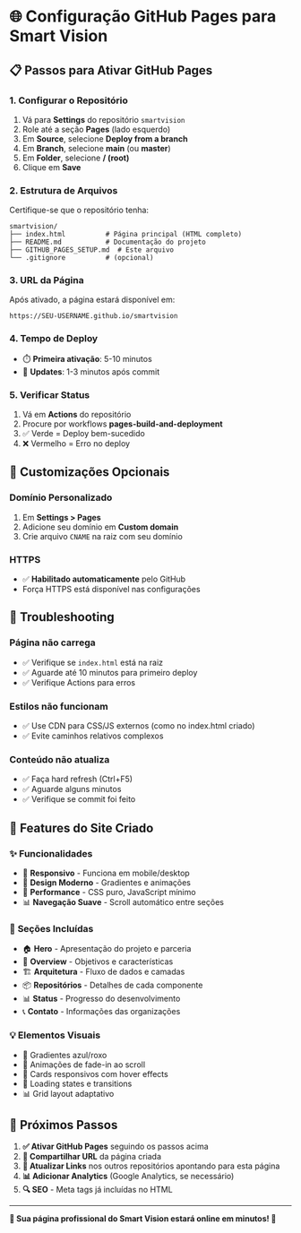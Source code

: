 # 🌐 Configuração GitHub Pages para Smart Vision

## 📋 Passos para Ativar GitHub Pages

### 1. **Configurar o Repositório**

1. Vá para **Settings** do repositório `smartvision`
2. Role até a seção **Pages** (lado esquerdo)
3. Em **Source**, selecione **Deploy from a branch**
4. Em **Branch**, selecione **main** (ou **master**)
5. Em **Folder**, selecione **/ (root)**
6. Clique em **Save**

### 2. **Estrutura de Arquivos**

Certifique-se que o repositório tenha:

```
smartvision/
├── index.html          # Página principal (HTML completo)
├── README.md           # Documentação do projeto  
├── GITHUB_PAGES_SETUP.md  # Este arquivo
└── .gitignore          # (opcional)
```

### 3. **URL da Página**

Após ativado, a página estará disponível em:

```
https://SEU-USERNAME.github.io/smartvision
```

### 4. **Tempo de Deploy**

- ⏱️ **Primeira ativação**: 5-10 minutos
- 🔄 **Updates**: 1-3 minutos após commit

### 5. **Verificar Status**

1. Vá em **Actions** do repositório
2. Procure por workflows **pages-build-and-deployment**
3. ✅ Verde = Deploy bem-sucedido
4. ❌ Vermelho = Erro no deploy

## 🎨 Customizações Opcionais

### Domínio Personalizado

1. Em **Settings > Pages**
2. Adicione seu domínio em **Custom domain**
3. Crie arquivo `CNAME` na raiz com seu domínio

### HTTPS

- ✅ **Habilitado automaticamente** pelo GitHub
- Força HTTPS está disponível nas configurações

## 🔧 Troubleshooting

### Página não carrega
- ✅ Verifique se `index.html` está na raiz
- ✅ Aguarde até 10 minutos para primeiro deploy
- ✅ Verifique Actions para erros

### Estilos não funcionam
- ✅ Use CDN para CSS/JS externos (como no index.html criado)
- ✅ Evite caminhos relativos complexos

### Conteúdo não atualiza
- ✅ Faça hard refresh (Ctrl+F5)
- ✅ Aguarde alguns minutos
- ✅ Verifique se commit foi feito

## 📱 Features do Site Criado

### ✨ **Funcionalidades**
- 📱 **Responsivo** - Funciona em mobile/desktop
- 🎨 **Design Moderno** - Gradientes e animações
- 🚀 **Performance** - CSS puro, JavaScript mínimo
- 📊 **Navegação Suave** - Scroll automático entre seções

### 🔧 **Seções Incluídas**
- 🏠 **Hero** - Apresentação do projeto e parceria
- 📖 **Overview** - Objetivos e características
- 🏗️ **Arquitetura** - Fluxo de dados e camadas
- 📦 **Repositórios** - Detalhes de cada componente
- 📊 **Status** - Progresso do desenvolvimento
- 📞 **Contato** - Informações das organizações

### 💡 **Elementos Visuais**
- 🎨 Gradientes azul/roxo
- 💫 Animações de fade-in ao scroll
- 📱 Cards responsivos com hover effects
- 🔄 Loading states e transitions
- 📊 Grid layout adaptativo

## 🚀 Próximos Passos

1. **✅ Ativar GitHub Pages** seguindo os passos acima
2. **🔗 Compartilhar URL** da página criada
3. **📝 Atualizar Links** nos outros repositórios apontando para esta página
4. **📊 Adicionar Analytics** (Google Analytics, se necessário)
5. **🔍 SEO** - Meta tags já incluídas no HTML

---

**🎉 Sua página profissional do Smart Vision estará online em minutos! 🎉**
